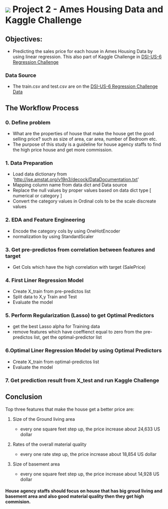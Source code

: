 # ![](https://ga-dash.s3.amazonaws.com/production/assets/logo-9f88ae6c9c3871690e33280fcf557f33.png) Project 2 - Ames Housing Data and Kaggle Challenge


## Objectives:
- Predicting the sales price for each house in Ames Housing Data by using linear regression. This also part of Kaggle Challenge in [DSI-US-6 Regression Challenge](https://www.kaggle.com/c/dsi-us-6-project-2-regression-challenge)

### Data Source

- The train.csv and test.csv are on the [DSI-US-6 Regression Challenge Data](https://www.kaggle.com/c/dsi-us-6-project-2-regression-challenge/data)

## The Workflow Process

### 0. Define problem
- What are the properties of house that make the house get the good selling price? such as size of area, car area, number of Bedroom etc. 
- The purpose of this study is a guideline for house agency staffs to find the high price house and get more commission.

### 1. Data Preparation
- Load data dictionary from 'http://jse.amstat.org/v19n3/decock/DataDocumentation.txt'
- Mapping column name from data dict and Data source
- Replace the null values by proper values based on data dict type [ numerical or category ]
- Convert the category values in Ordinal cols to be the scale discreate values

### 2. EDA and Feature Engineering
- Encode the category cols by using OneHotEncoder
- normalization by using StandardScaler

### 3. Get pre-predictos from correlation between features and target 
- Get Cols which have the high correlation with target (SalePrice)

### 4. First Liner Regression Model 
- Create X_train from pre-predictos list
- Split data to X,y Train and Test
- Evaluate the model

### 5. Perform Regularization (Lasso) to get Optimal Predictors
- get the best Lasso alpha for Training data
- remove features which have coeffienct equal to zero from the pre-predictos list, get the optimal-predictor list

### 6.Optimal Liner Regression Model by using Optimal Predictors
- Create X_train from optimal-predictos list
- Evaluate the model

### 7. Get prediction result from X_test and run Kaggle Challenge



## Conclusion


Top three features that make the house get a better price are:

1. Size of the Ground living area
    * every one square feet step up, the price increase about 24,633 US dollar 


2. Rates of the overall material quality
    * every one rate step up, the price increase about 18,854 US dollar


3. Size of basement area
    * every one square feet step up, the price increase about 14,928 US dollar
    
#### House agency staffs should focus on house that has big groud living and basement area and also good material quality then they get high commision. 
